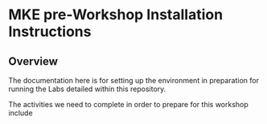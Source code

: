 # MKE pre-Workshop Installation Instructions


## Overview
The documentation here is for setting up the environment in preparation for running the Labs detailed within this repository.

The activities we need to complete in order to prepare for this workshop include  